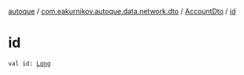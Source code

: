 [autoque](../../index.md) / [com.eakurnikov.autoque.data.network.dto](../index.md) / [AccountDto](index.md) / [id](./id.md)

# id

`val id: `[`Long`](https://kotlinlang.org/api/latest/jvm/stdlib/kotlin/-long/index.html)